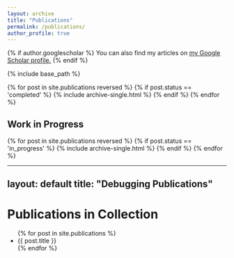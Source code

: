 ```yaml
---
layout: archive
title: "Publications"
permalink: /publications/
author_profile: true
---
```


{% if author.googlescholar %}
  You can also find my articles on <u><a href="{{https://scholar.google.com/citations?user=kApGnjIAAAAJ&hl=es}}">my Google Scholar profile</a>.</u>
{% endif %}

{% include base_path %}

{% for post in site.publications reversed %}
  {% if post.status == 'completed' %}
    {% include archive-single.html %}
  {% endif %}
{% endfor %}

## Work in Progress

{% for post in site.publications reversed %}
  {% if post.status == 'in_progress' %}
    {% include archive-single.html %}
  {% endif %}
{% endfor %}

---
layout: default
title: "Debugging Publications"
---

<h1>Publications in Collection</h1>
<ul>
{% for post in site.publications %}
  <li>{{ post.title }}</li>
{% endfor %}
</ul>

